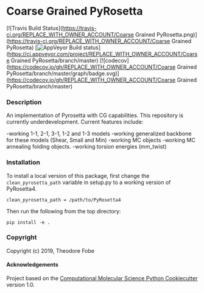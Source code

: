 Coarse Grained PyRosetta
==============================
[//]: # (Badges)
[![Travis Build Status](https://travis-ci.org/REPLACE_WITH_OWNER_ACCOUNT/Coarse Grained PyRosetta.png)](https://travis-ci.org/REPLACE_WITH_OWNER_ACCOUNT/Coarse Grained PyRosetta)
[![AppVeyor Build status](https://ci.appveyor.com/api/projects/status/REPLACE_WITH_APPVEYOR_LINK/branch/master?svg=true)](https://ci.appveyor.com/project/REPLACE_WITH_OWNER_ACCOUNT/Coarse Grained PyRosetta/branch/master)
[![codecov](https://codecov.io/gh/REPLACE_WITH_OWNER_ACCOUNT/Coarse Grained PyRosetta/branch/master/graph/badge.svg)](https://codecov.io/gh/REPLACE_WITH_OWNER_ACCOUNT/Coarse Grained PyRosetta/branch/master)

### Description

An implementation of Pyrosetta with CG capabilities. This repository is currently underdevelopment. Current features include:

-working 1-1, 2-1, 3-1, 1-2 and 1-3 models
-working generalized backbone for these models (Shear, Small and Min)
-working MC objects
-working MC annealing folding objects.
-working torsion energies (mm_twist)

### Installation

To install a local version of this package, first change the `clean_pyrosetta_path` variable in setup.py to a working version of PyRosetta4.

`clean_pyrosetta_path = /path/to/PyRosetta4`

Then run the following from the top directory:

`pip install -e .`

### Copyright

Copyright (c) 2019, Theodore Fobe


#### Acknowledgements
 
Project based on the 
[Computational Molecular Science Python Cookiecutter](https://github.com/molssi/cookiecutter-cms) version 1.0.
